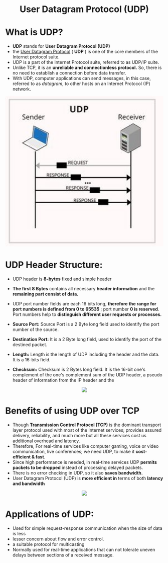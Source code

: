 # <div style="text-align: center;">User Datagram Protocol (UDP)</div>

# **What is UDP?**

- **UDP** stands for **User** **Datagram Protocol (UDP)**
- the  <u>User Datagram Protocol</u>  ( **UDP** ) is one of the core members of the Internet protocol suite.
- UDP is a part of the Internet Protocol suite, referred to as UDP/IP suite.
- Unlike TCP, it is an  **unreliable and connectionless protocol.**  So, there is no need to establish a connection before data transfer.
- With UDP, computer applications can send messages, in this case, referred to as _datagram_, to other hosts on an Internet Protocol (IP) network.

<p align="center"><img style="width:700px;align-item:center" src="images2/udp.jpg"></p>


# **UDP Header Structure:**

- UDP header is  **8-bytes**  fixed and simple header

- **The first 8 Bytes** contains all necessary **header information** and the **remaining part consist of data.**
- UDP port number fields are each 16 bits long, **therefore the range for port numbers is defined from 0 to 65535** ; port number **0 is reserved**. Port numbers help to **distinguish different user requests or processes.**
- **Source Port:**  Source Port is a 2 Byte long field used to identify the port number of the source.
- **Destination Port:**  It is a 2 Byte long field, used to identify the port of the destined packet.
- **Length:**  Length is the length of UDP including the header and the data. It is a 16-bits field.
- **Checksum:**  Checksum is 2 Bytes long field. It is the 16-bit one&#39;s complement of the one&#39;s complement sum of the UDP header, a pseudo header of information from the IP header and the
<p align="center"><img style="width:700px;align-item:center" src="https://static.javatpoint.com/tutorial/computer-network/images/udp-protocol.png"></p>

# **Benefits of using UDP over TCP**
- Though **Transmission Control Protocol (TCP)** is the dominant transport layer protocol used with most of the Internet services; provides assured delivery, reliability, and much more but all these services cost us additional overhead and latency.
- Therefore,  For real-time services like computer gaming, voice or video communication, live conferences; we need UDP, to make it **cost-efficient &amp; fast**.
- Since high performance is needed, in real-time services UDP **permits packets to be dropped** instead of processing delayed packets.
- There is no error checking in UDP, so it also **saves bandwidth.**
- User Datagram Protocol (UDP) is **more efficient in** terms of both **latency and bandwidth**

<p align="center"><img style="width:700px;align-item:center" src="https://www.colocationamerica.com/wp-content/uploads/2018/12/udp-tcp.jpg"></p>

# **Applications of UDP:**

- Used for simple request-response communication when the size of data is less
- lesser concern about flow and error control.
-  a suitable protocol for multicasting
- Normally used for real-time applications that can not tolerate uneven delays between sections of a received message.
